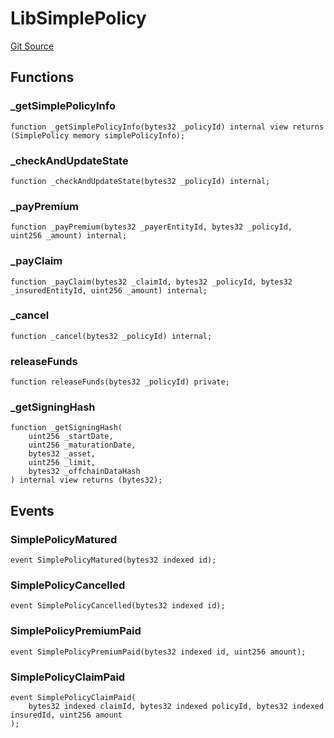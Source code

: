 # LibSimplePolicy
[Git Source](https://github.com/nayms/contracts-v3/blob/0aa70a4d39a9875c02cd43cc38c09012f52d800e/src/libs/LibSimplePolicy.sol)


## Functions
### _getSimplePolicyInfo


```solidity
function _getSimplePolicyInfo(bytes32 _policyId) internal view returns (SimplePolicy memory simplePolicyInfo);
```

### _checkAndUpdateState


```solidity
function _checkAndUpdateState(bytes32 _policyId) internal;
```

### _payPremium


```solidity
function _payPremium(bytes32 _payerEntityId, bytes32 _policyId, uint256 _amount) internal;
```

### _payClaim


```solidity
function _payClaim(bytes32 _claimId, bytes32 _policyId, bytes32 _insuredEntityId, uint256 _amount) internal;
```

### _cancel


```solidity
function _cancel(bytes32 _policyId) internal;
```

### releaseFunds


```solidity
function releaseFunds(bytes32 _policyId) private;
```

### _getSigningHash


```solidity
function _getSigningHash(
    uint256 _startDate,
    uint256 _maturationDate,
    bytes32 _asset,
    uint256 _limit,
    bytes32 _offchainDataHash
) internal view returns (bytes32);
```

## Events
### SimplePolicyMatured

```solidity
event SimplePolicyMatured(bytes32 indexed id);
```

### SimplePolicyCancelled

```solidity
event SimplePolicyCancelled(bytes32 indexed id);
```

### SimplePolicyPremiumPaid

```solidity
event SimplePolicyPremiumPaid(bytes32 indexed id, uint256 amount);
```

### SimplePolicyClaimPaid

```solidity
event SimplePolicyClaimPaid(
    bytes32 indexed claimId, bytes32 indexed policyId, bytes32 indexed insuredId, uint256 amount
);
```

